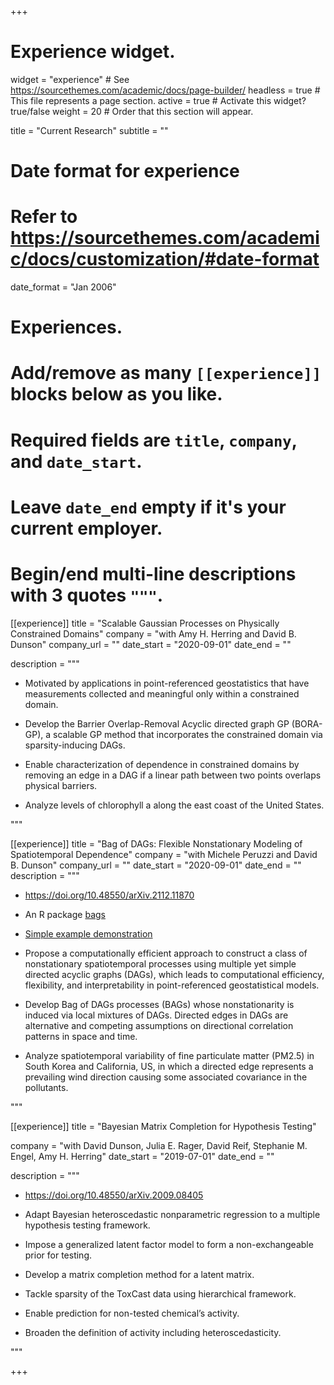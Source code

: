 +++
# Experience widget.
widget = "experience"  # See https://sourcethemes.com/academic/docs/page-builder/
headless = true  # This file represents a page section.
active = true  # Activate this widget? true/false
weight = 20  # Order that this section will appear.

title = "Current Research"
subtitle = ""

# Date format for experience
#   Refer to https://sourcethemes.com/academic/docs/customization/#date-format
date_format = "Jan 2006"

# Experiences.
#   Add/remove as many `[[experience]]` blocks below as you like.
#   Required fields are `title`, `company`, and `date_start`.
#   Leave `date_end` empty if it's your current employer.
#   Begin/end multi-line descriptions with 3 quotes `"""`.

[[experience]]
  title = "Scalable Gaussian Processes on Physically Constrained Domains"
  company = "with Amy H. Herring and David B. Dunson"
  company_url = ""
  date_start = "2020-09-01"
  date_end = ""

description = """

* Motivated by applications in point-referenced geostatistics that have measurements collected and meaningful only within a constrained domain.

* Develop the Barrier Overlap-Removal Acyclic directed graph GP (BORA-GP), a scalable GP method that incorporates the constrained domain via sparsity-inducing DAGs.  

* Enable characterization of dependence in constrained domains by removing an edge in a DAG if a linear path between two points overlaps physical barriers.

* Analyze levels of chlorophyll a along the east coast of the United States.

"""

[[experience]]
  title = "Bag of DAGs: Flexible Nonstationary Modeling of Spatiotemporal Dependence"
  company = "with Michele Peruzzi and David B. Dunson"
  company_url = ""
  date_start = "2020-09-01"
  date_end = ""
  description = """

* https://doi.org/10.48550/arXiv.2112.11870

* An R package [bags](https://github.com/jinbora0720/bags)

* [Simple example demonstration](/media/BAGs/example.html)

* Propose a computationally efficient approach to construct a class of nonstationary spatiotemporal processes using multiple yet simple directed acyclic graphs (DAGs), which leads to computational efficiency, flexibility, and interpretability in point-referenced geostatistical models.

* Develop Bag of DAGs processes (BAGs) whose nonstationarity is induced via local mixtures of DAGs. Directed edges in DAGs are alternative and competing assumptions on directional correlation patterns in space and time.

* Analyze spatiotemporal variability of fine particulate matter (PM2.5) in South Korea and California, US, in which a directed edge represents a prevailing wind direction causing some associated covariance in the pollutants.

"""

[[experience]]
  title = "Bayesian Matrix Completion for Hypothesis Testing"

company = "with David Dunson, Julia E. Rager, David Reif, Stephanie M. Engel, Amy H. Herring"
  date_start = "2019-07-01"
  date_end = ""

description = """

* https://doi.org/10.48550/arXiv.2009.08405

* Adapt Bayesian heteroscedastic nonparametric regression to a multiple hypothesis testing framework.  
* Impose a generalized latent factor model to form a non-exchangeable prior for testing.
* Develop a matrix completion method for a latent matrix.
* Tackle sparsity of the ToxCast data using hierarchical framework.
* Enable prediction for non-tested chemical’s activity.
* Broaden the definition of activity including heteroscedasticity.

"""

+++
